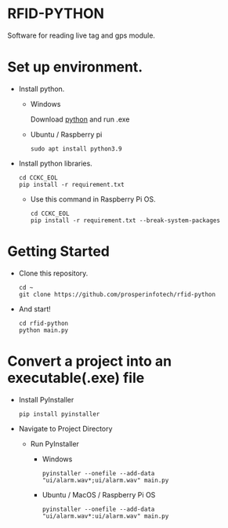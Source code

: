 # RFID-PYTHON
Software for reading live tag and gps module.

# Set up environment.

- Install python.

  - Windows

    Download [python](https://www.python.org/ftp/python/3.9.13/python-3.9.13-amd64.exe) and run .exe
  
  - Ubuntu / Raspberry pi
  
    ```shell
    sudo apt install python3.9
    ```
    
- Install python libraries.

    ```shell
    cd CCKC_EOL
    pip install -r requirement.txt
    ```

  - Use this command in Raspberry Pi OS.

    ```shell
    cd CCKC_EOL
    pip install -r requirement.txt --break-system-packages
    ```


# Getting Started

- Clone this repository.

    ```shell
    cd ~
    git clone https://github.com/prosperinfotech/rfid-python
    ```

- And start!

    ```shell
    cd rfid-python
    python main.py
    ```

# Convert a project into an executable(.exe) file

- Install PyInstaller

    ```shell
    pip install pyinstaller
    ```
  
- Navigate to Project Directory

  - Run PyInstaller

    - Windows

      ```shell
      pyinstaller --onefile --add-data "ui/alarm.wav*;ui/alarm.wav" main.py  
      ```
      
    - Ubuntu / MacOS / Raspberry Pi OS
    
      ```shell
      pyinstaller --onefile --add-data "ui/alarm.wav*:ui/alarm.wav" main.py  
      ```
      
  